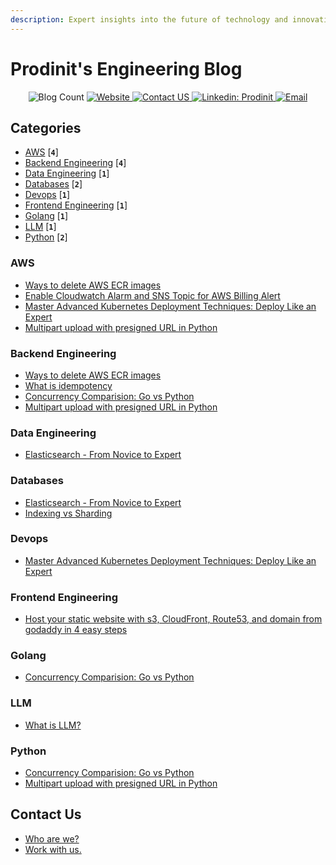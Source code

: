 ```yaml
---
description: Expert insights into the future of technology and innovation
---
```


# Prodinit's Engineering Blog


<p align="center">
  <img alt="Blog Count" src="https://img.shields.io/badge/dynamic/json.svg?color=black&label=Blog-Count&query=count&url=https%3A%2F%2Fraw.githubusercontent.com%2Fprodinit%2Fblogs%2Fmain%2Fcount.json", target="_blank">
  <a href="https://prodinit.com">
    <img alt="Website" src="https://img.shields.io/website?url=https%3A%2F%2Fprodinit.com", target="_blank">
  </a>
  <a href="https://www.prodinit.com/#contact">
    <img alt="Contact US" src="https://img.shields.io/badge/Contact%20us-8A2BE2" target="_blank" />
  </a>
  <a href="https://linkedin.com/company/prodinit">
    <img alt="Linkedin: Prodinit" src="https://img.shields.io/badge/Linkedin-follow-blue" target="_blank" />
  </a>
  <a href="mailto:dishant@prodinit.com">
    <img alt="Email" src="https://img.shields.io/badge/Email-here-green" target="_blank" />
  </a>
</p>


## Categories

* [AWS](#aws) [**`4`**] 
* [Backend Engineering](#backend-engineering) [**`4`**] 
* [Data Engineering](#data-engineering) [**`1`**] 
* [Databases](#databases) [**`2`**] 
* [Devops](#devops) [**`1`**] 
* [Frontend Engineering](#frontend-engineering) [**`1`**] 
* [Golang](#golang) [**`1`**] 
* [LLM](#llm) [**`1`**] 
* [Python](#python) [**`2`**] 

### AWS

<ul>

<li><a target="_blank" href="https://blogs.prodinit.com/aws/clean-ecr-images"> Ways to delete AWS ECR images </a></li>
<li><a target="_blank" href="https://blogs.prodinit.com/aws/enable-cloudwatch-alarm-for-billing-alert"> Enable Cloudwatch Alarm and SNS Topic for AWS Billing Alert </a></li>
<li><a target="_blank" href="https://blogs.prodinit.com/devops/kubernetes-deployment-strategies"> Master Advanced Kubernetes Deployment Techniques: Deploy Like an Expert </a></li>
<li><a target="_blank" href="https://blogs.prodinit.com/python/multipart-uploads-with-s3-presigned-url"> Multipart upload with presigned URL in Python </a></li>

</ul>


### Backend Engineering

<ul>

<li><a target="_blank" href="https://blogs.prodinit.com/aws/clean-ecr-images"> Ways to delete AWS ECR images </a></li>
<li><a target="_blank" href="https://blogs.prodinit.com/backend-engineering/what-is-idempotency"> What is idempotency </a></li>
<li><a target="_blank" href="https://blogs.prodinit.com/golang/concurrency-comparision-go-python"> Concurrency Comparision: Go vs Python </a></li>
<li><a target="_blank" href="https://blogs.prodinit.com/python/multipart-uploads-with-s3-presigned-url"> Multipart upload with presigned URL in Python </a></li>

</ul>


### Data Engineering

<ul>

<li><a target="_blank" href="https://blogs.prodinit.com/data-engineering/elasticsearch-novice-to-expert"> Elasticsearch - From Novice to Expert </a></li>

</ul>


### Databases

<ul>

<li><a target="_blank" href="https://blogs.prodinit.com/data-engineering/elasticsearch-novice-to-expert"> Elasticsearch - From Novice to Expert </a></li>
<li><a target="_blank" href="https://blogs.prodinit.com/databases/indexing-vs-sharding"> Indexing vs Sharding </a></li>

</ul>


### Devops

<ul>

<li><a target="_blank" href="https://blogs.prodinit.com/devops/kubernetes-deployment-strategies"> Master Advanced Kubernetes Deployment Techniques: Deploy Like an Expert </a></li>

</ul>


### Frontend Engineering

<ul>

<li><a target="_blank" href="https://blogs.prodinit.com/frontend-engineering/cloudfront-hosting"> Host your static website with s3, CloudFront, Route53, and domain from godaddy in 4 easy steps </a></li>

</ul>


### Golang

<ul>

<li><a target="_blank" href="https://blogs.prodinit.com/golang/concurrency-comparision-go-python"> Concurrency Comparision: Go vs Python </a></li>

</ul>


### LLM

<ul>

<li><a target="_blank" href="https://blogs.prodinit.com/llm/what-is-llm"> What is LLM? </a></li>

</ul>


### Python

<ul>

<li><a target="_blank" href="https://blogs.prodinit.com/golang/concurrency-comparision-go-python"> Concurrency Comparision: Go vs Python </a></li>
<li><a target="_blank" href="https://blogs.prodinit.com/python/multipart-uploads-with-s3-presigned-url"> Multipart upload with presigned URL in Python </a></li>

</ul>


## Contact Us

* [Who are we?](contact-us/who-are-we.md)
* [Work with us.](contact-us/work-with-us..md)
